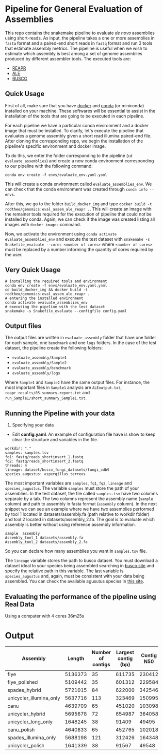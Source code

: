# Pipeline for General Evaluation of Assemblies

This repo contains the snakemake pipeline to evaluate _de novo_ assemblies using short-reads. As input, the pipeline takes a one or more assemblies in `fasta` format and a paired-end short reads in `fastq` format and run 3 tools that estimate assembly metrics. The pipeline is useful when we wish to estimate which assembly is best among a set of genome assemblies produced by different assembler tools. The executed tools are:

- [REAPR](https://www.sanger.ac.uk/science/tools/reapr)
- [ALE](https://github.com/sc932/ALE)
- [BUSCO](https://busco.ezlab.org/)

## Quick Usage

First of all, make sure that you have [docker](https://docs.docker.com/install/) and [conda](https://docs.conda.io/en/latest/miniconda.html) (or miniconda) installed on your machine. These softwares will be essential to assist in the installation of the tools that are going to be executed in each pipeline.

For each pipeline we have a particular conda environment and a docker image that must be installed. To clarify, let's execute the pipeline that evaluates a genome assembly given a short read illumina paired-end file. After cloning the corresponding repo, we begin the installation of the pipeline's specific environment and docker image.

To do this, we enter the folder corresponding to the pipeline (`cd evaluate_assemblies`) and create a new conda environment corresponding to our pipeline with the following command:

```
conda env create -f envs/evaluate_env.yaml.yaml
```

This will create a conda environment called `evaluate_assemblies_env`. We can check that the conda environment was created through `conda info --envs`.

After this, we go to the folder `build_docker_img` and type `docker build -t rodtheo/genomics:eval_assem_ale_reapr .`. This will create an image with the remainer tools required for the execution of pipeline that could not be installed by conda. Again, we can check if the image was created listing all images with `docker images` command.

Now, we activate the environment using `conda activate evaluate_assemblies_env` and execute the test dataset with `snakemake -s Snakefile_evaluate --cores <number of cores>` where `<number of cores>` must be replaced by a number informing the quantity of cores required by the user.

## Very Quick Usage

```
# installing the required tools and environment
conda env create -f envs/evaluate_env.yaml.yaml
cd build_docker_img && docker build -t rodtheo/genomics:eval_assem_ale_reapr .
# entering the installed environment
conda activate evaluate_assemblies_env
# executing the pipeline with the test dataset
snakemake -s Snakefile_evaluate --configfile config.yaml
```

## Output files

The output files are written in `evaluate_assembly` folder that have one folder for each sample, one `benchmark` and one `logs` folders. In the case of the test dataset, the pipeline create the following folders:

- `evaluate_assembly/Sample1`
- `evaluate_assembly/Sample2`
- `evaluate_assembly/benchmark`
- `evaluate_assembly/logs`

Where `Sample1` and `Sample2` have the same output files. For instance, the most important files in `Sample1` analysis are `ALEoutput.txt`, `reapr_results/05.summary.report.txt` and `run_Sample1/short_summary_Sample1.txt`.


## Running the Pipeline with your data

1. Specifying your data

- Edit **config.yaml**. An example of configuration file have is show to keep clear the structure and variables in the file.

```{yaml}
workdir: "."
samples: samples.tsv
fq1: fastq/reads_shortinsert_1.fastq
fq2: fastq/reads_shortinsert_2.fastq
threads: 4
lineage: dataset/busco_fungi_datasets/fungi_odb9
species_augustus: aspergillus_terreus
```

The most important variables are `samples`, `fq1`, `fq2`, `lineage` and `species_augustus`. The variable `samples` must store the path of your assemblies. In the test dataset, the file called `samples.tsv` have two columns separate by a tab. The two columns represent the assembly name (`sample` column) and path to assembly in fasta format (`assembly` column). In the next snippet we can see an example where we have two assemblies performed by tool 1 located in datasets/assembly.fa (path relative to workdir folder) and tool 2 located in datasets/assembly_2.fa. The goal is to evaluate which assembly is better without using reference assembly information.

```
sample	assembly
Assembly_tool_1	datasets/assembly.fa
Assembly_tool_2	datasets/assembly_2.fa
```

So you can declare how many assemblies you want in `samples.tsv` file.

The `lineage` variable stores the path to busco dataset. You must download a dataset ideal to your species being assembled searching in [busco site](https://busco.ezlab.org/) and specify the relative path in this variable. The last variable is `species_augustus` and, again, must be consistent with your data being assembled. You can check the available agusutus species in [this site](http://augustus.gobics.de/binaries/README.TXT).

## Evaluating the performance of the pipeline using Real Data

Using a computer with 4 cores 
36m25s

# Output

<table class="tg">
    <thead>
  <tr>
    <th class="tg-lboi" rowspan="2">Assembly</th>
    <th class="tg-lboi" rowspan="2">Length</th>
    <th class="tg-lboi" rowspan="2">Number of contigs</th>
    <th class="tg-lboi" rowspan="2">Largest contig (bp)</th>
    <th class="tg-lboi" rowspan="2">Contig N50</th>
    <th class="tg-lboi" colspan="2">Complete genes</th>
    <th class="tg-lboi" colspan="2">Duplicated genes</th>
    <th class="tg-0pky" colspan="2">Fragmented genes</th>
    <th class="tg-0pky" colspan="2">Missing genes</th>
    <th class="tg-0pky" rowspan="2">ALE score (log)</th>
    <th class="tg-0pky" rowspan="2">REAPR errors</th>
  </tr>
  <tr>
    <th class="tg-lboi">Number</th>
    <th class="tg-lboi">Pct</th>
    <th class="tg-lboi">Number</th>
    <th class="tg-0pky">Pct</th>
    <th class="tg-0pky">Number</th>
    <th class="tg-0pky">Pct</th>
    <th class="tg-0pky">Number</th>
    <th class="tg-0pky">Pct</th>
  </tr>
  </thead>
  
  <tr>
    <td class="tg-lboi">flye</td>
    <td class="tg-lboi">5136373</td>
    <td class="tg-lboi">35</td>
    <td class="tg-lboi">611735</td>
    <td class="tg-lboi">230412</td>
    <td class="tg-lboi">27</td>
    <td class="tg-lboi">18.3%</td>
    <td class="tg-lboi">1</td>
    <td class="tg-lboi">0.7%</td>
    <td class="tg-lboi">46</td>
    <td class="tg-lboi">31.1%</td>
    <td class="tg-lboi">75</td>
    <td class="tg-lboi">50.6%</td>
    <td class="tg-lboi">-53188249.653201</td>
    <td class="">5625</td>
  </tr>
  
  <tr>
    <td class="tg-lboi">flye_polished</td>
    <td class="tg-lboi">5109442</td>
    <td class="tg-lboi">35</td>
    <td class="tg-lboi">601312</td>
    <td class="tg-lboi">229584</td>
    <td class="tg-lboi">143</td>
    <td class="tg-lboi">96.6%</td>
    <td class="tg-lboi">0</td>
    <td class="tg-lboi">0.0%</td>
    <td class="tg-lboi">2</td>
    <td class="tg-lboi">1.4%</td>
    <td class="tg-lboi">3</td>
    <td class="tg-lboi">2.0%</td>
    <td class="tg-lboi">-36497168.441962</td>
    <td class="">5266</td>
  </tr>
  
  <tr>
    <td class="tg-lboi">spades_hybrid</td>
    <td class="tg-lboi">5721015</td>
    <td class="tg-lboi">84</td>
    <td class="tg-lboi">622000</td>
    <td class="tg-lboi">342546</td>
    <td class="tg-lboi">146</td>
    <td class="tg-lboi">98.6%</td>
    <td class="tg-lboi">0</td>
    <td class="tg-lboi">0.0%</td>
    <td class="tg-lboi">0</td>
    <td class="tg-lboi">0.0%</td>
    <td class="tg-lboi">2</td>
    <td class="tg-lboi">1.4%</td>
    <td class="tg-lboi">-14769025.222694</td>
    <td class="">6523</td>
  </tr>
  
  <tr>
    <td class="tg-lboi">unicycler_illumina_only</td>
    <td class="tg-lboi">5637716</td>
    <td class="tg-lboi">113</td>
    <td class="tg-lboi">323469</td>
    <td class="tg-lboi">150995</td>
    <td class="tg-lboi">146</td>
    <td class="tg-lboi">98.6%</td>
    <td class="tg-lboi">0</td>
    <td class="tg-lboi">0.0%</td>
    <td class="tg-lboi">0</td>
    <td class="tg-lboi">0.0%</td>
    <td class="tg-lboi">2</td>
    <td class="tg-lboi">1.4%</td>
    <td class="tg-lboi">-15743347.597692</td>
    <td class="">6296</td>
  </tr>
  
  <tr>
    <td class="tg-lboi">canu</td>
    <td class="tg-lboi">4639709</td>
    <td class="tg-lboi">65</td>
    <td class="tg-lboi">451020</td>
    <td class="tg-lboi">103098</td>
    <td class="tg-lboi">26</td>
    <td class="tg-lboi">17.6%</td>
    <td class="tg-lboi">0</td>
    <td class="tg-lboi">0.0%</td>
    <td class="tg-lboi">49</td>
    <td class="tg-lboi">33.1%</td>
    <td class="tg-lboi">73</td>
    <td class="tg-lboi">49.3%</td>
    <td class="tg-lboi">-55660817.201297</td>
    <td class="">4991</td>
  </tr>
  
  <tr>
    <td class="tg-lboi">unicycler_hybrid</td>
    <td class="tg-lboi">5695678</td>
    <td class="tg-lboi">72</td>
    <td class="tg-lboi">654987</td>
    <td class="tg-lboi">364058</td>
    <td class="tg-lboi">146</td>
    <td class="tg-lboi">98.6%</td>
    <td class="tg-lboi">0</td>
    <td class="tg-lboi">0.0%</td>
    <td class="tg-lboi">0</td>
    <td class="tg-lboi">0.0%</td>
    <td class="tg-lboi">2</td>
    <td class="tg-lboi">1.4%</td>
    <td class="tg-lboi">-15411554.523661</td>
    <td class="">6469</td>
  </tr>
  
  <tr>
    <td class="tg-lboi">unicycler_long_only</td>
    <td class="tg-lboi">1648245</td>
    <td class="tg-lboi">38</td>
    <td class="tg-lboi">91409</td>
    <td class="tg-lboi">49495</td>
    <td class="tg-lboi">23</td>
    <td class="tg-lboi">15.5%</td>
    <td class="tg-lboi">0</td>
    <td class="tg-lboi">0.0%</td>
    <td class="tg-lboi">16</td>
    <td class="tg-lboi">10.8%</td>
    <td class="tg-lboi">109</td>
    <td class="tg-lboi">73.7%</td>
    <td class="tg-lboi">-85829499.260974</td>
    <td class="">1704</td>
  </tr>
  
  <tr>
    <td class="tg-lboi">canu_polish</td>
    <td class="tg-lboi">4640833</td>
    <td class="tg-lboi">65</td>
    <td class="tg-lboi">452765</td>
    <td class="tg-lboi">102018</td>
    <td class="tg-lboi">128</td>
    <td class="tg-lboi">86.5%</td>
    <td class="tg-lboi">0</td>
    <td class="tg-lboi">0.0%</td>
    <td class="tg-lboi">0</td>
    <td class="tg-lboi">0.0%</td>
    <td class="tg-lboi">20</td>
    <td class="tg-lboi">13.5%</td>
    <td class="tg-lboi">-42542598.210604</td>
    <td class="">4723</td>
  </tr>
  
  <tr>
    <td class="tg-lboi">spades_illumina_only</td>
    <td class="tg-lboi">5688198</td>
    <td class="tg-lboi">121</td>
    <td class="tg-lboi">312426</td>
    <td class="tg-lboi">164348</td>
    <td class="tg-lboi">146</td>
    <td class="tg-lboi">98.6%</td>
    <td class="tg-lboi">0</td>
    <td class="tg-lboi">0.0%</td>
    <td class="tg-lboi">0</td>
    <td class="tg-lboi">0.0%</td>
    <td class="tg-lboi">2</td>
    <td class="tg-lboi">1.4%</td>
    <td class="tg-lboi">-15236766.76177</td>
    <td class="">6386</td>
  </tr>
  
  <tr>
    <td class="tg-lboi">unicycler_polish</td>
    <td class="tg-lboi">1641339</td>
    <td class="tg-lboi">38</td>
    <td class="tg-lboi">91567</td>
    <td class="tg-lboi">49548</td>
    <td class="tg-lboi">62</td>
    <td class="tg-lboi">41.9%</td>
    <td class="tg-lboi">0</td>
    <td class="tg-lboi">0.0%</td>
    <td class="tg-lboi">4</td>
    <td class="tg-lboi">2.7%</td>
    <td class="tg-lboi">82</td>
    <td class="tg-lboi">55.4%</td>
    <td class="tg-lboi">-81251206.905238</td>
    <td class="">1631</td>
  </tr>
  
</table>
